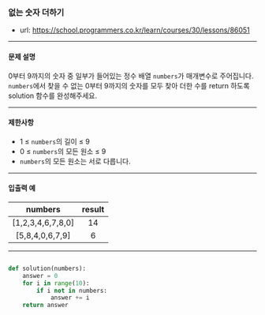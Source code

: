 ### 없는 숫자 더하기

 - url: https://school.programmers.co.kr/learn/courses/30/lessons/86051
 
 --------
 
#### 문제 설명
0부터 9까지의 숫자 중 일부가 들어있는 정수 배열 `numbers`가 매개변수로 주어집니다. `numbers`에서 찾을 수 없는 0부터 9까지의 숫자를 모두 찾아 더한 수를 return 하도록 solution 함수를 완성해주세요.

--------

#### 제한사항
 - 1 ≤ `numbers`의 길이 ≤ 9
  - 0 ≤ `numbers`의 모든 원소 ≤ 9
  - `numbers`의 모든 원소는 서로 다릅니다.

--------
 
#### 입출력 예
 |numbers|result|
 |:---:|:---:|
 |[1,2,3,4,6,7,8,0]|14|
 |[5,8,4,0,6,7,9]|6|

--------

```python

def solution(numbers):
    answer = 0
    for i in range(10):
        if i not in numbers:
            answer += i
    return answer

```